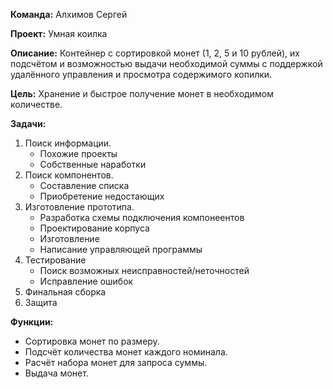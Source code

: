 **Команда:** Алхимов Сергей

**Проект:** Умная коилка

**Описание:** Контейнер с сортировкой монет (1, 2, 5 и 10 рублей), их подсчётом и возможностью выдачи необходимой суммы с поддержкой удалённого управления и просмотра содержимого копилки.

**Цель:** Хранение и быстрое получение монет в необходимом количестве.

**Задачи:**
1) Поиск информации.
	- Похожие проекты
	- Собственные наработки
2) Поиск компонентов.
	- Составление списка
	- Приобретение недостающих
3) Изготовление прототипа.
	- Разработка схемы подключения компонеентов
	- Проектирование корпуса
	- Изготовление
	- Написание управляющей программы
4) Тестирование
	- Поиск возможных неисправностей/неточностей
	- Исправление ошибок
5) Финальная сборка
6) Защита

**Функции:**
- Сортировка монет по размеру.
- Подсчёт количества монет каждого номинала.
- Расчёт набора монет для запроса суммы.
- Выдача монет.
